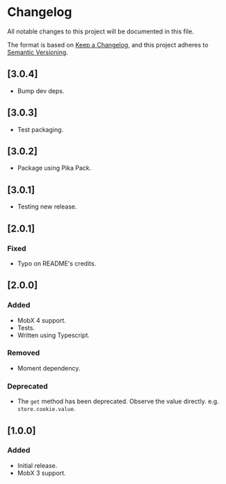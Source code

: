 # Changelog

All notable changes to this project will be documented in this file.

The format is based on [Keep a Changelog](https://keepachangelog.com/en/1.0.0/),
and this project adheres to
[Semantic Versioning](https://semver.org/spec/v2.0.0.html).

## [3.0.4]

- Bump dev deps.

## [3.0.3]

- Test packaging.

## [3.0.2]

- Package using Pika Pack.

## [3.0.1]

- Testing new release.

## [2.0.1]

### Fixed

- Typo on README's credits.

## [2.0.0]

### Added

- MobX 4 support.
- Tests.
- Written using Typescript.

### Removed

- Moment dependency.

### Deprecated

- The `get` method has been deprecated. Observe the value directly. e.g.
  `store.cookie.value`.

## [1.0.0]

### Added

- Initial release.
- MobX 3 support.
